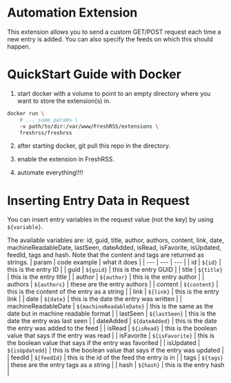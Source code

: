 Automation Extension
====================
This extension allows you to send a custom GET/POST request each time a new entry is added. You can also specify the feeds on which this should happen.

QuickStart Guide with Docker
============================
1. start docker with a volume to point to an empty directory where you want to store the extension(s) in.
```sh
docker run \
    # ... some params \
    -v path/to/dir:/var/www/FreshRSS/extensions \
    freshrss/freshrss
```

2. after starting docker, git pull this repo in the directory.

3. enable the extension in FreshRSS.

4. automate everything!!!!

Inserting Entry Data in Request
===============================
You can insert entry variables in the request value (not the key) by using `${variable}`.

The available variables are: id, guid, title, author, authors, content, link, date, machineReadableDate, lastSeen, dateAdded, isRead, isFavorite, isUpdated, feedId, tags and hash. Note that the content and tags are returned as strings.
| param | code example | what it does |
| --- | --- | --- |
| id | `${id}` | this is the entry ID |
| guid | `${guid}` | this is the entry GUID |
| title | `${title}` | this is the entry title |
| author | `${author}` | this is the entry author |
| authors | `${authors}` | these are the entry authors |
| content | `${content}` | this is the content of the entry as a string |
| link | `${link}` | this is the entry link |
| date | `${date}` | this is the date the entry was written |
| machineReadableDate | `${machineReadableDate}` | this is the same as the date but in machine readable format |
| lastSeen | `${lastSeen}` | this is the date the entry was last seen |
| dateAdded | `${dateAdded}` | this is the date the entry was added to the feed |
| isRead | `${isRead}` | this is the boolean value that says if the entry was read |
| isFavorite | `${isFavorite}` | this is the boolean value that says if the entry was favorited  |
| isUpdated | `${isUpdatedd}` | this is the boolean value that says if the entry was updated  |
| feedId | `${feedId}` | this is the id of the feed the entry is in |
| tags | `${tags}` | these are the entry tags as a string |
| hash | `${hash}` | this is the entry hash |

